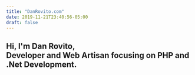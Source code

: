 ```yaml
---
title: "DanRovito.com"
date: 2019-11-21T23:40:56-05:00
draft: false
---
```

<section class="home-header">
	<div class="container">
		<div class="row intro-text">
			<div class="col-md-6 col-sm-12">
				<div class="pb-5">
					<h1 class="text-white">Hi, I'm Dan Rovito, <br/>Developer and Web Artisan focusing on PHP and .Net Development.</h1>
				</div>
			</div>
		</div>
	</div>
</section>
